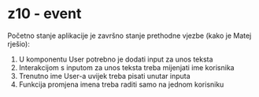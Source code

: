 # z10 - event

Početno stanje aplikacije je završno stanje prethodne vjezbe (kako je Matej rješio):
1. U komponentu User potrebno je dodati input za unos teksta
2. Interakcijom s inputom za unos teksta treba mijenjati ime korisnika
3. Trenutno ime User-a uvijek treba pisati unutar inputa
4. Funkcija promjena imena treba raditi samo na jednom korisniku